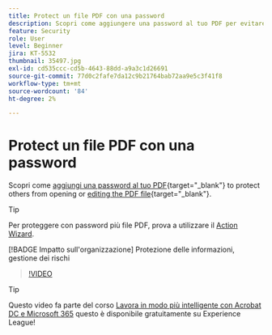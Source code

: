 ```yaml
---
title: Protect un file PDF con una password
description: Scopri come aggiungere una password al tuo PDF per evitare che altri aprano o modifichino il file
feature: Security
role: User
level: Beginner
jira: KT-5532
thumbnail: 35497.jpg
exl-id: cd535ccc-cd5b-4643-88dd-a9a3c1d26691
source-git-commit: 77d0c2fafe7da12c9b21764bab72aa9e5c3f41f8
workflow-type: tm+mt
source-wordcount: '84'
ht-degree: 2%

---
```


# Protect un file PDF con una password

Scopri come [aggiungi una password al tuo PDF](https://www.adobe.com/it/acrobat/online/password-protect-pdf.html){target="_blank"} to protect others from opening or [editing the PDF file](https://www.adobe.com/it/acrobat/online/pdf-editor.html){target="_blank"}.

>[!TIP]
>
>Per proteggere con password più file PDF, prova a utilizzare il [Action Wizard](../advanced-tasks/action.md).

[!BADGE Impatto sull&#39;organizzazione]
Protezione delle informazioni, gestione dei rischi

>[!VIDEO](https://video.tv.adobe.com/v/35497?quality=12&learn=on&hidetitle=true)

>[!TIP]
>
Questo video fa parte del corso [Lavora in modo più intelligente con Acrobat DC e Microsoft 365](https://experienceleague.adobe.com/?recommended=Acrobat-U-1-2021.microsoft365) questo è disponibile gratuitamente su Experience League!

